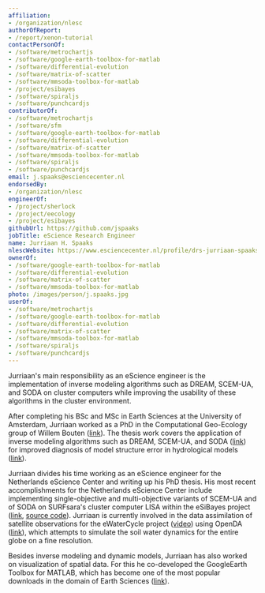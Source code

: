 ```yaml
---
affiliation:
- /organization/nlesc
authorOfReport:
- /report/xenon-tutorial
contactPersonOf:
- /software/metrochartjs
- /software/google-earth-toolbox-for-matlab
- /software/differential-evolution
- /software/matrix-of-scatter
- /software/mmsoda-toolbox-for-matlab
- /project/esibayes
- /software/spiraljs
- /software/punchcardjs
contributorOf:
- /software/metrochartjs
- /software/sfm
- /software/google-earth-toolbox-for-matlab
- /software/differential-evolution
- /software/matrix-of-scatter
- /software/mmsoda-toolbox-for-matlab
- /software/spiraljs
- /software/punchcardjs
email: j.spaaks@esciencecenter.nl
endorsedBy:
- /organization/nlesc
engineerOf:
- /project/sherlock
- /project/eecology
- /project/esibayes
githubUrl: https://github.com/jspaaks
jobTitle: eScience Research Engineer
name: Jurriaan H. Spaaks
nlescWebsite: https://www.esciencecenter.nl/profile/drs-jurriaan-spaaks
ownerOf:
- /software/google-earth-toolbox-for-matlab
- /software/differential-evolution
- /software/matrix-of-scatter
- /software/mmsoda-toolbox-for-matlab
photo: /images/person/j.spaaks.jpg
userOf:
- /software/metrochartjs
- /software/google-earth-toolbox-for-matlab
- /software/differential-evolution
- /software/matrix-of-scatter
- /software/mmsoda-toolbox-for-matlab
- /software/spiraljs
- /software/punchcardjs
---
```

Jurriaan's main responsibility as an eScience engineer is the implementation of inverse modeling algorithms such as DREAM, SCEM-UA, and SODA on cluster computers while improving the usability of these algorithms in the cluster environment.

After completing his BSc and MSc in Earth Sciences at the University of Amsterdam, Jurriaan worked as a PhD in the Computational Geo-Ecology group of Willem Bouten ([link](http://ibed.uva.nl/research/research-groups/content/computational-geo-ecology/computational-geo-ecology.html)). The thesis work covers the application of inverse modeling algorithms such as DREAM, SCEM-UA, and SODA ([link](http://faculty.sites.uci.edu/jasper/publications/)) for improved diagnosis of model structure error in hydrological models ([link](http://www.hydrol-earth-syst-sci.net/17/3455/2013/hess-17-3455-2013.pdf)).

Jurriaan divides his time working as an eScience engineer for the Netherlands eScience Center and writing up his PhD thesis. His most recent accomplishments for the Netherlands eScience Center include implementing single-objective and multi-objective variants of SCEM-UA and of SODA on SURFsara's cluster computer LISA within the eSiBayes project ([link](https://www.esciencecenter.nl/project/esibayes), [source code](https://github.com/NLeSC/esibayes)). Jurriaan is currently involved in the data assimilation of satellite observations for the eWaterCycle project ([video](http://www.youtube.com/watch?v=fOZYCBY3yz4)) using OpenDA ([link](http://www.openda.org/)), which attempts to simulate the soil water dynamics for the entire globe on a fine resolution.

Besides inverse modeling and dynamic models, Jurriaan has also worked on visualization of spatial data. For this he co-developed the GoogleEarth Toolbox for MATLAB, which has become one of the most popular downloads in the domain of Earth Sciences ([link](http://www.mathworks.nl/matlabcentral/fileexchange/12954-google-earth-toolbox)).
